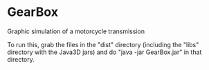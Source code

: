 # GearBox
Graphic simulation of a motorcycle transmission

To run this, grab the files in the "dist" directory (including the "libs" directory with the Java3D jars) and do "java -jar GearBox.jar" in that directory.
